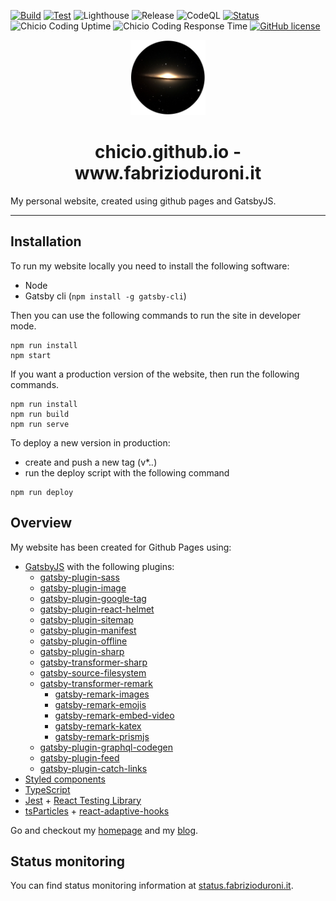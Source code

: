 [![Build](https://github.com/chicio/chicio.github.io/actions/workflows/build.yml/badge.svg)](https://github.com/chicio/chicio.github.io/actions/workflows/build.yml)
[![Test](https://github.com/chicio/chicio.github.io/actions/workflows/test.yml/badge.svg)](https://github.com/chicio/chicio.github.io/actions/workflows/test.yml)
![Lighthouse](https://github.com/chicio/chicio.github.io/workflows/Lighthouse/badge.svg)
![Release](https://github.com/chicio/chicio.github.io/workflows/Release/badge.svg)
![CodeQL](https://github.com/chicio/chicio.github.io/workflows/CodeQL/badge.svg)
[![Status](https://img.shields.io/badge/Status-Upptime-success)](https://status.fabrizioduroni.it)
![Chicio Coding Uptime](https://img.shields.io/endpoint?label=Chicio%20Coding%20Uptime&url=https%3A%2F%2Fraw.githubusercontent.com%2Fchicio%2Fchicio.status.github.io%2Fmaster%2Fapi%2Fchicio-coding-blog%2Fuptime.json)
![Chicio Coding Response Time](https://img.shields.io/endpoint?label=Chicio%20Coding%20Response%20Time&url=https%3A%2F%2Fraw.githubusercontent.com%2Fchicio%2Fchicio.status.github.io%2Fmaster%2Fapi%2Fchicio-coding-blog%2Fresponse-time.json)
[![GitHub license](https://img.shields.io/badge/license-MIT-blue.svg)](https://github.com/chicio/chicio.github.io/blob/master/LICENSE.md)

<p align="center">
  <a href="https://www.fabrizioduroni.it">
    <img alt="Fabrizio Duroni" src="https://github.com/chicio/chicio.github.io/blob/source/src/images/icon.png?raw=true" width="120" />
  </a>
</p>
<h1 align="center">
  chicio.github.io - www.fabrizioduroni.it
</h1>

My personal website, created using github pages and GatsbyJS.

***

## Installation

To run my website locally you need to install the following software:

- Node
- Gatsby cli (`npm install -g gatsby-cli`)

Then you can use the following commands to run the site in developer mode.

```shell
npm run install
npm start
```

If you want a production version of the website, then run the following commands.

```shell
npm run install
npm run build
npm run serve
```

To deploy a new version in production:

* create and push a new tag (v*.*.*)
* run the deploy script with the following command

```shell
npm run deploy
```

## Overview

My website has been created for Github Pages using:


* [GatsbyJS](https://www.gatsbyjs.com/) with the following plugins:
    * [gatsby-plugin-sass](https://www.gatsbyjs.com/plugins/gatsby-plugin-sass/)
    * [gatsby-plugin-image](https://www.gatsbyjs.com/docs/reference/built-in-components/gatsby-plugin-image/)
    * [gatsby-plugin-google-tag](https://www.gatsbyjs.com/plugins/gatsby-plugin-google-gtag/)
    * [gatsby-plugin-react-helmet](https://www.gatsbyjs.com/plugins/gatsby-plugin-react-helmet/)
    * [gatsby-plugin-sitemap](https://www.gatsbyjs.com/plugins/gatsby-plugin-sitemap/)
    * [gatsby-plugin-manifest](https://www.gatsbyjs.com/plugins/gatsby-plugin-manifest/)
    * [gatsby-plugin-offline](https://www.gatsbyjs.com/plugins/gatsby-plugin-offline/)
    * [gatsby-plugin-sharp](https://www.gatsbyjs.com/plugins/gatsby-plugin-sharp/)
    * [gatsby-transformer-sharp](https://www.gatsbyjs.com/plugins/gatsby-transformer-sharp/)
    * [gatsby-source-filesystem](https://www.gatsbyjs.com/plugins/gatsby-source-filesystem/)
    * [gatsby-transformer-remark](https://www.gatsbyjs.com/plugins/gatsby-transformer-remark/)
        * [gatsby-remark-images](https://www.gatsbyjs.com/plugins/gatsby-remark-images/)
        * [gatsby-remark-emojis](https://www.gatsbyjs.com/plugins/gatsby-remark-emojis/)
        * [gatsby-remark-embed-video](https://www.gatsbyjs.com/plugins/gatsby-remark-embed-video/)
        * [gatsby-remark-katex](https://www.gatsbyjs.com/plugins/gatsby-remark-katex/)
        * [gatsby-remark-prismjs](https://www.gatsbyjs.com/plugins/gatsby-remark-prismjs/)
    * [gatsby-plugin-graphql-codegen](https://www.gatsbyjs.com/plugins/gatsby-plugin-graphql-codegen/)
    * [gatsby-plugin-feed](https://www.gatsbyjs.com/plugins/gatsby-plugin-feed/)
    * [gatsby-plugin-catch-links](https://www.gatsbyjs.com/plugins/gatsby-plugin-catch-links/)
* [Styled components](https://styled-components.com)
* [TypeScript](https://www.typescriptlang.org) 
* [Jest](https://github.com/facebook/jest) + [React Testing Library](https://github.com/testing-library/react-testing-library)
* [tsParticles](https://github.com/matteobruni/tsparticles) + [react-adaptive-hooks](https://github.com/GoogleChromeLabs/react-adaptive-hooks)

Go and checkout my [homepage](https://www.fabrizioduroni.it "homepage") and my [blog](https://www.fabrizioduroni.it/blog/ "blog").

## Status monitoring

You can find status monitoring information at [status.fabrizioduroni.it](https://status.fabrizioduroni.it).
